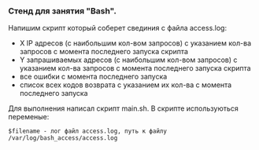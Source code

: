 ### Стенд для занятия "Bash".
Напишим скрипт который соберет свединия с файла access.log:
- X IP адресов (с наибольшим кол-вом запросов) с указанием кол-ва запросов c момента последнего запуска скрипта
- Y запрашиваемых адресов (с наибольшим кол-вом запросов) с указанием кол-ва запросов c момента последнего запуска скрипта
- все ошибки c момента последнего запуска
- список всех кодов возврата с указанием их кол-ва с момента последнего запуска

Для выполнения написал скрипт main.sh. В скрипте используються переменые:
```
$filename - лог файл access.log, путь к файлу /var/log/bash_access/access.log
```
